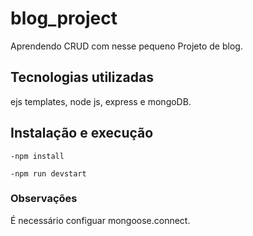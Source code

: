 # blog_project

Aprendendo CRUD com nesse pequeno Projeto de blog.

## Tecnologias utilizadas

ejs templates, node js, express e mongoDB.

## Instalação e execução

```
-npm install
```

```
-npm run devstart
```

### Observações

É necessário configuar mongoose.connect.
